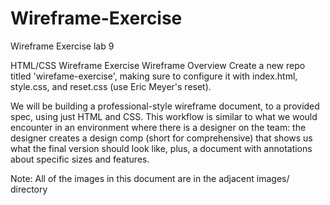 # Wireframe-Exercise
Wireframe Exercise lab 9

HTML/CSS Wireframe Exercise
Wireframe Overview
Create a new repo titled 'wirefame-exercise', making sure to configure it with index.html, style.css, and reset.css (use Eric Meyer's reset).

We will be building a professional-style wireframe document, to a provided spec, using just HTML and CSS. This workflow is similar to what we would encounter in an environment where there is a designer on the team: the designer creates a design comp (short for comprehensive) that shows us what the final version should look like, plus, a document with annotations about specific sizes and features.

Note: All of the images in this document are in the adjacent images/ directory

